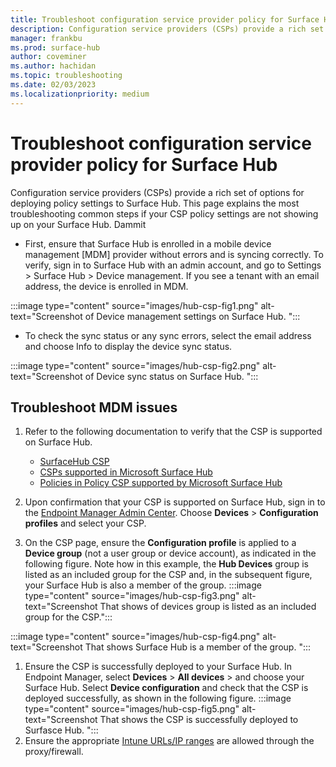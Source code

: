 ```yaml
---
title: Troubleshoot configuration service provider policy for Surface Hub
description: Configuration service providers (CSPs) provide a rich set of options for deploying policy settings to Surface Hub. This page explains the most troubleshooting common steps if your CSP policy settings are not showing up on your Surface Hub.
manager: frankbu
ms.prod: surface-hub
author: coveminer
ms.author: hachidan
ms.topic: troubleshooting
ms.date: 02/03/2023
ms.localizationpriority: medium
---
```

# Troubleshoot configuration service provider policy for Surface Hub

Configuration service providers (CSPs) provide a rich set of options for deploying policy settings to Surface Hub. This page explains the most troubleshooting common steps if your CSP policy settings are not showing up on your Surface Hub. Dammit

- First, ensure that Surface Hub is enrolled in a mobile device management [MDM] provider without errors and is syncing correctly. To verify, sign in to Surface Hub with an admin account, and go to Settings > Surface Hub > Device management. If you see a tenant with an email address, the device is enrolled in MDM.

:::image type="content" source="images/hub-csp-fig1.png" alt-text="Screenshot of Device management settings on Surface Hub. ":::

- To check the sync status or any sync errors, select the email address and choose Info to display the device sync status.

:::image type="content" source="images/hub-csp-fig2.png" alt-text="Screenshot of Device sync status on Surface Hub. ":::

## Troubleshoot MDM issues

1. Refer to the following documentation to verify that the CSP is supported on Surface Hub.
    - [SurfaceHub CSP](/windows/client-management/mdm/surfacehub-csp)
    - [CSPs supported in Microsoft Surface Hub](/windows/client-management/mdm/configuration-service-provider-support#csps-supported-in-microsoft-surface-hub)
    - [Policies in Policy CSP supported by Microsoft Surface Hub](/windows/client-management/mdm/policies-in-policy-csp-supported-by-surface-hub)

2. Upon confirmation that your CSP is supported on Surface Hub, sign in to the [Endpoint Manager Admin Center](https://endpoint.microsoft.com/). Choose **Devices** > **Configuration profiles** and select your CSP.
3. On the CSP page, ensure the **Configuration profile** is applied to a **Device group** (not a user group or device account), as indicated in the following figure. Note how in this example, the **Hub Devices** group is listed as an included group for the CSP and, in the subsequent figure, your Surface Hub is also a member of the group.
:::image type="content" source="images/hub-csp-fig3.png" alt-text="Screenshot That shows of devices group is listed as an included group for the CSP.":::

:::image type="content" source="images/hub-csp-fig4.png" alt-text="Screenshot That shows Surface Hub is a member of the group. ":::

1. Ensure the CSP is successfully deployed to your Surface Hub. In Endpoint Manager, select **Devices** > **All devices** > and choose your Surface Hub. Select **Device configuration** and check that the CSP is deployed successfully, as shown in the following figure.
:::image type="content" source="images/hub-csp-fig5.png" alt-text="Screenshot That shows the CSP is successfully deployed to Surfasce Hub. ":::
1. Ensure the appropriate [Intune URLs/IP ranges](/mem/intune/fundamentals/intune-endpoints) are allowed through the proxy/firewall.
